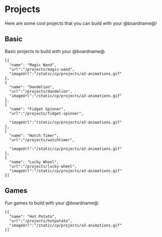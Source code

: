 # Projects

Here are some cool projects that you can build with your @boardname@!

## Basic

Basic projects to build with your @boardname@.

```codecard
[{
  "name": "Magic Wand",
  "url":"/projects/magic-wand",
  "imageUrl":"/static/cp/projects/a3-animations.gif"
},
{
  "name": "Dandelion",
  "url":"/projects/dandelion",
  "imageUrl":"/static/cp/projects/a3-animations.gif"
},
{
  "name": "Fidget Spinner",
  "url":"/projects/fidget-spinner",

  "imageUrl":"/static/cp/projects/a3-animations.gif"
},
{
  "name": "Watch Timer",
  "url":"/projects/watchtimer",

  "imageUrl":"/static/cp/projects/a3-animations.gif"
},
{
  "name": "Lucky Wheel",
  "url":"/projects/lucky-wheel",
  "imageUrl":"/static/cp/projects/a3-animations.gif"
}]
```

## Games

Fun games to build with your @boardname@.

```codecard
[{
  "name": "Hot Potato",
  "url":"/projects/hotpotato",
  "imageUrl":"/static/cp/projects/a3-animations.gif"
}]
```